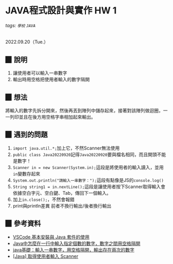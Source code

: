 # JAVA程式設計與實作 HW 1
###### tags: `學校` `JAVA`
2022.09.20（Tue.）

## ▉ 說明
1. 讓使用者可以輸入一串數字
2. 輸出時用空格把使用者輸入的數字隔開

## ▉ 想法
將輸入的數字先拆分開來，然後再丟到陣列中儲存起來，接著對該陣列做迴圈，一一列印並且在後方用空格字串相加起來輸出。

## ▉ 遇到的問題
1. `import java.util.*;`加上它，不然Scanner無法使用
2. `public class Java20220920`記得`Java20220920`要與檔名相同，而且開頭不能是數字！
3. `Scanner in = new Scanner(System.in);`這段是將使用者的輸入讀入，並用`in`變數存起來
4. `System.out.println("請輸入一串數字：");`這段有點像是JS的`console.log()`
5. `String string1 = in.nextLine();`這段是讓使用者按下Scanner取得輸入會依據空白字元、空白鍵、Tab，傳回下一個輸入。
6. 加上`in.close();`，不然會報錯
7. print與println差異 前者不換行輸出/後者換行輸出

## ▉ 參考資料
* [VSCode 基本安裝與 Java 套件的使用](https://java.onlinedoc.tw/2021/02/vscode-java.html)
* [Java中怎麼在一行中輸入指定個數的數字，數字之間用空格隔開](https://www.zendei.com/article/42154.html)
* [java基礎：輸入一串數字，用空格隔開，輸出存在兩次的數字](https://www.796t.com/content/1550223925.html)
* [[Java] 取得使用者輸入 Scanner](https://www.dotblogs.com.tw/freedom42408/2013/11/20/130586)
